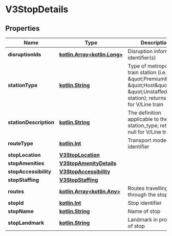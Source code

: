 # V3StopDetails

## Properties
Name | Type | Description | Notes
------------ | ------------- | ------------- | -------------
**disruptionIds** | [**kotlin.Array&lt;kotlin.Long&gt;**](.md) | Disruption information identifier(s) |  [optional]
**stationType** | [**kotlin.String**](.md) | Type of metropolitan train station (i.e. \&quot;Premium\&quot;, \&quot;Host\&quot; or \&quot;Unstaffed\&quot; station); returns null for V/Line train |  [optional]
**stationDescription** | [**kotlin.String**](.md) | The definition applicable to the station_type; returns null for V/Line train |  [optional]
**routeType** | [**kotlin.Int**](.md) | Transport mode identifier |  [optional]
**stopLocation** | [**V3StopLocation**](V3StopLocation.md) |  |  [optional]
**stopAmenities** | [**V3StopAmenityDetails**](V3StopAmenityDetails.md) |  |  [optional]
**stopAccessibility** | [**V3StopAccessibility**](V3StopAccessibility.md) |  |  [optional]
**stopStaffing** | [**V3StopStaffing**](V3StopStaffing.md) |  |  [optional]
**routes** | [**kotlin.Array&lt;kotlin.Any&gt;**](.md) | Routes travelling through the stop |  [optional]
**stopId** | [**kotlin.Int**](.md) | Stop identifier |  [optional]
**stopName** | [**kotlin.String**](.md) | Name of stop |  [optional]
**stopLandmark** | [**kotlin.String**](.md) | Landmark in proximity of stop |  [optional]
